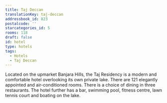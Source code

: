 ```yaml
---
title: Taj Deccan
translationKey: taj-deccan
addressbook_id: 823
postalcode: ''
starcategories_id: 5
rooms: 118
draft: false
id: hotel
type: hotels
tags:
  - Hotels
  - Taj Deccan
---
```

Located on the upmarket Banjara Hills, the Taj Residency is a modern and comfortable hotel overlooking its own private lake. There are 121 elegantly appointed and air-conditioned rooms. There is a choice of dining in three restaurants. The hotel further has a bar, swimming pool, fitness centre, lawn tennis court and boating on the lake.
